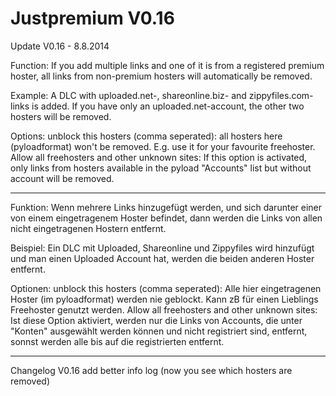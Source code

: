 Justpremium V0.16
=================
Update V0.16 - 8.8.2014


Function:
If you add multiple links and one of it is from a registered premium hoster, all links from non-premium hosters will automatically be removed.

Example: A DLC with uploaded.net-, shareonline.biz- and zippyfiles.com-links is added. If you have only an uploaded.net-account, the other two hosters will be removed.

Options:
unblock this hosters (comma seperated): all hosters here (pyloadformat) won't be removed. E.g. use it for your favourite freehoster.
Allow all freehosters and other unknown sites: If this option is activated, only links from hosters available in the pyload "Accounts" list but without account will be removed.

----------------------------

Funktion:
Wenn mehrere Links hinzugefügt werden, und sich darunter einer von einem eingetragenem Hoster befindet, dann werden die Links von allen nicht eingetragenen Hostern entfernt.

Beispiel: Ein DLC mit Uploaded, Shareonline und Zippyfiles wird hinzufügt und man einen Uploaded Account hat, werden die beiden anderen Hoster entfernt.

Optionen:
unblock this hosters (comma seperated): Alle hier eingetragenen Hoster (im pyloadformat) werden nie geblockt. Kann zB für einen Lieblings Freehoster genutzt werden.
Allow all freehosters and other unknown sites: Ist diese Option aktiviert, werden nur die Links von Accounts, die unter "Konten" ausgewählt werden können und nicht registriert sind, entfernt, sonnst werden alle bis auf die registrierten entfernt.

------------------------
Changelog 
V0.16 add better info log (now you see which hosters are removed)
